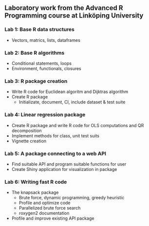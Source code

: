 ## Laboratory work from the Advanced R Programming course at Linköping University

### Lab 1: Base R data structures
- Vectors, matrics, lists, dataframes

### Lab 2: Base R algorithms
- Conditional statements, loops
- Environment, functionals, closures

### Lab 3: R package creation
- Write R code for Euclidean algoritm and Dijktras algorithm
- Create R package
    - Initializate, document, CI, include dataset & test suite

### Lab 4: Linear regression package
- Create R package and write R code for OLS computations and QR decomposition
- Implement methods for class, unit test suits
- Vignette creation

### Lab 5: A package connecting to a web API
- Find suitable API and program suitable functions for user
- Create Shiny application for visualization in package

### Lab 6: Writing fast R code
- The knapsack package
  - Brute force, dynamic programming, greedy heuristic
  - Profile and optimize code
  - Parallelized brute force search
  - roxygen2 documentation
- Profile and improve existing API package

